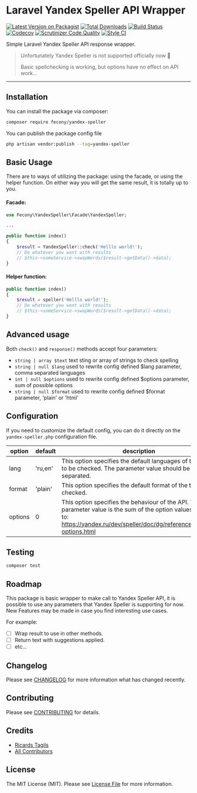 # Laravel Yandex Speller API Wrapper

[![Latest Version on Packagist](https://img.shields.io/packagist/v/fecony/yandex-speller.svg?style=flat-square)](https://packagist.org/packages/fecony/yandex-speller)
[![Total Downloads](https://img.shields.io/packagist/dt/fecony/yandex-speller.svg?style=flat-square)](https://packagist.org/packages/fecony/yandex-speller)
[![Build Status](https://img.shields.io/travis/Fecony/yandex-speller/main?style=flat-square)](https://www.travis-ci.com/Fecony/yandex-speller)
[![Codecov](https://codecov.io/gh/Fecony/yandex-speller/branch/main/graph/badge.svg?token=NXT7HW7W6B)](https://codecov.io/gh/Fecony/yandex-speller)
[![Scrutinizer Code Quality](https://img.shields.io/scrutinizer/quality/g/fecony/yandex-speller/main?style=flat-square)](https://scrutinizer-ci.com/g/Fecony/yandex-speller/?branch=main)
[![Style CI](https://github.styleci.io/repos/322412144/shield)](https://github.styleci.io/repos/322412144/shield)

Simple Laravel Yandex Speller API response wrapper.

> Unfortunately Yandex Speller is not supported officially now 🙁
>
> Basic spellchecking is working, but options have no effect on API work...

---

## Installation

You can install the package via composer:

```bash
composer require fecony/yandex-speller
```

You can publish the package config file

```bash
php artisan vendor:publish --tag=yandex-speller
```

## Basic Usage

There are to ways of utilizing the package: using the facade, or using the helper function. On either way you will get the same result, it is totally up to you.

#### Facade:

```php
use Fecony\YandexSpeller\Facade\YandexSpeller;

...

public function index()
{
    $result = YandexSpeller::check('Helllo world!');
    // Do whatever you want with results
    // $this->someService->swapWords($result->getData()->data);
}
```

#### Helper function:

```php
public function index()
{
    $result = speller('Helllo world!');
    // Do whatever you want with results
    // $this->someService->swapWords($result->getData()->data);
}
```

## Advanced usage

Both `check()` and `response()` methods accept four parameters:

-   `string | array $text` text sting or array of strings to check spelling
-   `string | null $lang` used to rewrite config defined $lang parameter, comma separated languages
-   `int | null $options` used to rewrite config defined $options parameter, sum of possible options
-   `string | null $format` used to rewrite config defined $format parameter, 'plain' or 'html'

## Configuration

If you need to customize the default config, you can do it directly on the `yandex-speller.php` configuration file.

| option  | default | description                                                                                                                                                                        |
| ------- | ------- | ---------------------------------------------------------------------------------------------------------------------------------------------------------------------------------- |
| lang    | 'ru,en' | This option specifies the default languages of the text to be checked. The parameter value should be comma separated.                                                              |
| format  | 'plain' | This option specifies the default format of the text to be checked.                                                                                                                |
| options | 0       | This option specifies the behaviour of the API. The parameter value is the sum of the option values. Refer to: https://yandex.ru/dev/speller/doc/dg/reference/speller-options.html |

## Testing

```bash
composer test
```

## Roadmap

This package is basic wrapper to make call to Yandex Speller API, it is possible to use any parameters that Yandex Speller is supporting for now.
New Features may be made in case you find interesting use cases.

For example:

-   [ ] Wrap result to use in other methods.
-   [ ] Return text with suggestions applied.
-   [ ] etc...

## Changelog

<!-- TODO -->

Please see [CHANGELOG](CHANGELOG.md) for more information what has changed recently.

## Contributing

<!-- TODO -->

Please see [CONTRIBUTING](CONTRIBUTING.md) for details.

## Credits

-   [Ricards Tagils](https://github.com/fecony)
-   [All Contributors](../../contributors)

## License

The MIT License (MIT). Please see [License File](LICENSE) for more information.
